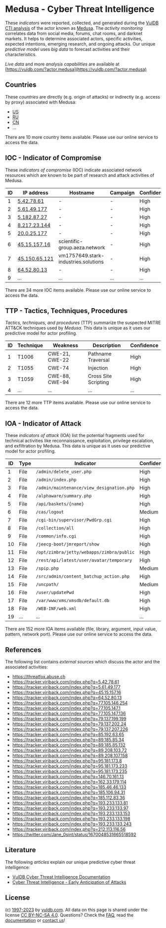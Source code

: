 # Medusa - Cyber Threat Intelligence

These _indicators_ were reported, collected, and generated during the [VulDB CTI analysis](https://vuldb.com/?kb.cti) of the actor known as [Medusa](https://vuldb.com/?actor.medusa). The _activity monitoring_ correlates data from social media, forums, chat rooms, and darknet markets. It helps to determine associated actors, specific activities, expected intentions, emerging research, and ongoing attacks. Our unique _predictive model_ uses _big data_ to forecast activities and their characteristics.

_Live data_ and more _analysis capabilities_ are available at [https://vuldb.com/?actor.medusa](https://vuldb.com/?actor.medusa)

## Countries

These _countries_ are directly (e.g. origin of attacks) or indirectly (e.g. access by proxy) associated with Medusa:

* [US](https://vuldb.com/?country.us)
* [RU](https://vuldb.com/?country.ru)
* [CN](https://vuldb.com/?country.cn)
* ...

There are 10 more country items available. Please use our online service to access the data.

## IOC - Indicator of Compromise

These _indicators of compromise_ (IOC) indicate associated network resources which are known to be part of research and attack activities of Medusa.

ID | IP address | Hostname | Campaign | Confidence
-- | ---------- | -------- | -------- | ----------
1 | [5.42.78.61](https://vuldb.com/?ip.5.42.78.61) | - | - | High
2 | [5.61.49.177](https://vuldb.com/?ip.5.61.49.177) | - | - | High
3 | [5.182.87.27](https://vuldb.com/?ip.5.182.87.27) | - | - | High
4 | [8.217.23.144](https://vuldb.com/?ip.8.217.23.144) | - | - | High
5 | [20.0.25.177](https://vuldb.com/?ip.20.0.25.177) | - | - | High
6 | [45.15.157.16](https://vuldb.com/?ip.45.15.157.16) | scientific-group.aeza.network | - | High
7 | [45.150.65.121](https://vuldb.com/?ip.45.150.65.121) | vm1757649.stark-industries.solutions | - | High
8 | [64.52.80.13](https://vuldb.com/?ip.64.52.80.13) | - | - | High
9 | ... | ... | ... | ...

There are 34 more IOC items available. Please use our online service to access the data.

## TTP - Tactics, Techniques, Procedures

_Tactics, techniques, and procedures_ (TTP) summarize the suspected MITRE ATT&CK techniques used by _Medusa_. This data is unique as it uses our predictive model for actor profiling.

ID | Technique | Weakness | Description | Confidence
-- | --------- | -------- | ----------- | ----------
1 | T1006 | CWE-21, CWE-22 | Pathname Traversal | High
2 | T1055 | CWE-74 | Injection | High
3 | T1059 | CWE-88, CWE-94 | Cross Site Scripting | High
4 | ... | ... | ... | ...

There are 12 more TTP items available. Please use our online service to access the data.

## IOA - Indicator of Attack

These _indicators of attack_ (IOA) list the potential fragments used for technical activities like reconnaissance, exploitation, privilege escalation, and exfiltration by Medusa. This data is unique as it uses our predictive model for actor profiling.

ID | Type | Indicator | Confidence
-- | ---- | --------- | ----------
1 | File | `/admin/delete_user.php` | High
2 | File | `/admin/index.php` | High
3 | File | `/admin/maintenance/view_designation.php` | High
4 | File | `/alphaware/summary.php` | High
5 | File | `/api/baskets/{name}` | High
6 | File | `/cas/logout` | Medium
7 | File | `/cgi-bin/supervisor/PwdGrp.cgi` | High
8 | File | `/collection/all` | High
9 | File | `/common/info.cgi` | High
10 | File | `/jeecg-boot/jmreport/show` | High
11 | File | `/opt/zimbra/jetty/webapps/zimbra/public` | High
12 | File | `/rest/api/latest/user/avatar/temporary` | High
13 | File | `/spip.php` | Medium
14 | File | `/src/admin/content_batchup_action.php` | High
15 | File | `/uncpath/` | Medium
16 | File | `/user/updatePwd` | High
17 | File | `/var/www/xms/xmsdb/default.db` | High
18 | File | `/WEB-INF/web.xml` | High
19 | ... | ... | ...

There are 152 more IOA items available (file, library, argument, input value, pattern, network port). Please use our online service to access the data.

## References

The following list contains _external sources_ which discuss the actor and the associated activities:

* https://threatfox.abuse.ch
* https://tracker.viriback.com/index.php?q=5.42.78.61
* https://tracker.viriback.com/index.php?q=5.61.49.177
* https://tracker.viriback.com/index.php?q=45.15.157.16
* https://tracker.viriback.com/index.php?q=64.52.80.13
* https://tracker.viriback.com/index.php?q=77.105.146.254
* https://tracker.viriback.com/index.php?q=77.105.147.1
* https://tracker.viriback.com/index.php?q=77.105.147.136
* https://tracker.viriback.com/index.php?q=79.137.199.199
* https://tracker.viriback.com/index.php?q=79.137.202.24
* https://tracker.viriback.com/index.php?q=79.137.207.226
* https://tracker.viriback.com/index.php?q=85.192.63.65
* https://tracker.viriback.com/index.php?q=89.185.85.34
* https://tracker.viriback.com/index.php?q=89.185.85.132
* https://tracker.viriback.com/index.php?q=89.208.103.72
* https://tracker.viriback.com/index.php?q=89.208.107.158
* https://tracker.viriback.com/index.php?q=95.181.173.8
* https://tracker.viriback.com/index.php?q=95.181.173.233
* https://tracker.viriback.com/index.php?q=95.181.173.235
* https://tracker.viriback.com/index.php?q=146.70.161.13
* https://tracker.viriback.com/index.php?q=162.33.179.114
* https://tracker.viriback.com/index.php?q=185.46.46.133
* https://tracker.viriback.com/index.php?q=185.106.94.31
* https://tracker.viriback.com/index.php?q=185.112.83.36
* https://tracker.viriback.com/index.php?q=193.233.133.81
* https://tracker.viriback.com/index.php?q=193.233.133.97
* https://tracker.viriback.com/index.php?q=193.233.133.153
* https://tracker.viriback.com/index.php?q=193.233.133.198
* https://tracker.viriback.com/index.php?q=193.233.133.243
* https://tracker.viriback.com/index.php?q=212.113.116.56
* https://twitter.com/Jane_0sint/status/1670048531665518592

## Literature

The following _articles_ explain our unique predictive cyber threat intelligence:

* [VulDB Cyber Threat Intelligence Documentation](https://vuldb.com/?kb.cti)
* [Cyber Threat Intelligence - Early Anticipation of Attacks](https://www.scip.ch/en/?labs.20201022)

## License

(c) [1997-2023](https://vuldb.com/?kb.changelog) by [vuldb.com](https://vuldb.com/?kb.about). All data on this page is shared under the license [CC BY-NC-SA 4.0](https://creativecommons.org/licenses/by-nc-sa/4.0/). Questions? Check the [FAQ](https://vuldb.com/?kb.faq), read the [documentation](https://vuldb.com/?kb) or [contact us](https://vuldb.com/?contact)!
